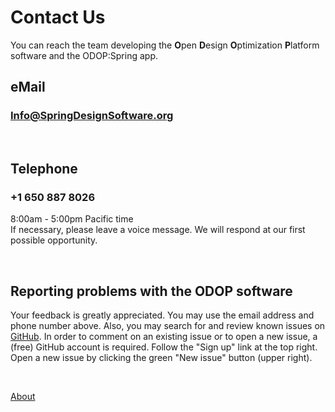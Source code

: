 # Contact Us

You can reach the team developing the 
**O**pen **D**esign **O**ptimization **P**latform software 
and the ODOP:Spring app.   

## eMail   

### Info@SpringDesignSoftware.org   

&nbsp;   

## Telephone   

### +1 650 887 8026   
8:00am - 5:00pm Pacific time  
If necessary, please leave a voice message. 
We will respond at our first possible opportunity.   

&nbsp;

## Reporting problems with the ODOP software   
Your feedback is greatly appreciated. 
You may use the email address and phone number above.
Also, you may search for and review known issues on 
[GitHub](https://github.com/thegrumpys/odop/issues).
In order to comment on an existing issue or to open a new issue, 
a (free) GitHub account is required.
Follow the "Sign up" link at the top right.
Open a new issue by clicking the green "New issue" button (upper right).

&nbsp;

[About](/docs/About/index.html)
